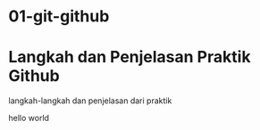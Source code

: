 # 01-git-github
# Langkah dan Penjelasan Praktik Github
langkah-langkah dan penjelasan dari praktik

hello world
